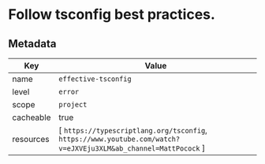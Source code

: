 # Follow tsconfig best practices.

## Metadata

| Key       | Value                                                                                                          |
| --------- | -------------------------------------------------------------------------------------------------------------- |
| name      | `effective-tsconfig`                                                                                           |
| level     | `error`                                                                                                        |
| scope     | `project`                                                                                                      |
| cacheable | true                                                                                                           |
| resources | [ `https://typescriptlang.org/tsconfig`, `https://www.youtube.com/watch?v=eJXVEju3XLM&ab_channel=MattPocock` ] |

